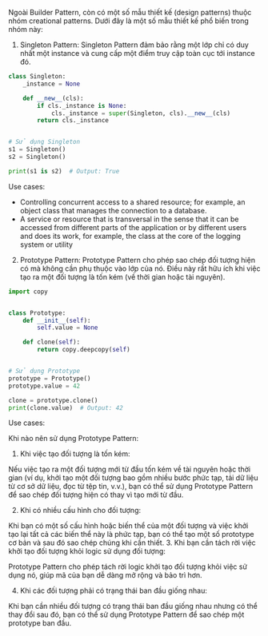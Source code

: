 Ngoài Builder Pattern, còn có một số mẫu thiết kế (design patterns) thuộc nhóm creational patterns. Dưới đây là một số
mẫu thiết kế phổ biến trong nhóm này:

1. Singleton Pattern:
   Singleton Pattern đảm bảo rằng một lớp chỉ có duy nhất một instance và cung cấp một điểm truy cập toàn cục tới
   instance đó.

```python
class Singleton:
    _instance = None

    def __new__(cls):
        if cls._instance is None:
            cls._instance = super(Singleton, cls).__new__(cls)
        return cls._instance


# Sử dụng Singleton
s1 = Singleton()
s2 = Singleton()

print(s1 is s2)  # Output: True

```

Use cases:
 * Controlling concurrent access to a shared resource; for example, an object class that
manages the connection to a database.
 * A service or resource that is transversal in the sense that it can be accessed from 
different parts of the application or by different users and does its work, for example,
the class at the core of the logging system or utility



2. Prototype Pattern:
   Prototype Pattern cho phép sao chép đối tượng hiện có mà không cần phụ thuộc vào lớp của nó. Điều này rất hữu ích khi
   việc tạo ra một đối tượng là tốn kém (về thời gian hoặc tài nguyên).

```python
import copy


class Prototype:
    def __init__(self):
        self.value = None

    def clone(self):
        return copy.deepcopy(self)


# Sử dụng Prototype
prototype = Prototype()
prototype.value = 42

clone = prototype.clone()
print(clone.value)  # Output: 42

```
Use cases:


Khi nào nên sử dụng Prototype Pattern:

1. Khi việc tạo đối tượng là tốn kém:

Nếu việc tạo ra một đối tượng mới từ đầu tốn kém về tài nguyên hoặc thời gian (ví dụ, khởi tạo một đối tượng bao gồm
nhiều bước phức tạp, tải dữ liệu từ cơ sở dữ liệu, đọc từ tệp tin, v.v.), bạn có thể sử dụng Prototype Pattern để sao
chép đối tượng hiện có thay vì tạo mới từ đầu.

2. Khi có nhiều cấu hình cho đối tượng:

Khi bạn có một số cấu hình hoặc biến thể của một đối tượng và việc khởi tạo lại tất cả các biến thể này là phức tạp, bạn
có thể tạo một số prototype cơ bản và sau đó sao chép chúng khi cần thiết.
3. Khi bạn cần tách rời việc khởi tạo đối tượng khỏi logic sử dụng đối tượng:

Prototype Pattern cho phép tách rời logic khởi tạo đối tượng khỏi việc sử dụng nó, giúp mã của bạn dễ dàng mở rộng và
bảo trì hơn.

4. Khi các đối tượng phải có trạng thái ban đầu giống nhau:

Khi bạn cần nhiều đối tượng có trạng thái ban đầu giống nhau nhưng có thể thay đổi sau đó, bạn có thể sử dụng Prototype
Pattern để sao chép một prototype ban đầu.